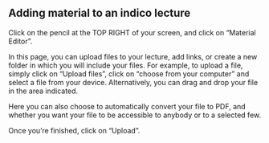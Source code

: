 
Adding material to an indico lecture
------------------------------------

Click on the pencil at the TOP RIGHT of your screen, and click on “Material Editor”.

In this page, you can upload files to your lecture, add links, or create a new folder in which you will include your files.
For example, to upload a file, simply click on “Upload files”, click on “choose from your computer” and select a file from your device.
Alternatively, you can drag and drop your file in the area indicated.

Here you can also choose to automatically convert your file to PDF, and whether you want your file to be accessible to anybody or to a selected few.

Once you’re finished, click on “Upload”.

